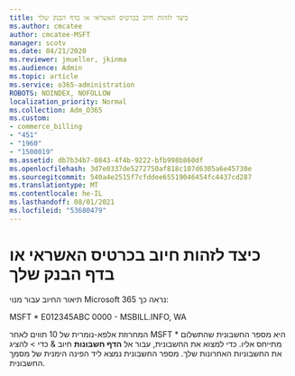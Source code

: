 ```yaml
---
title: כיצד לזהות חיוב בכרטיס האשראי או בדף הבנק שלך
ms.author: cmcatee
author: cmcatee-MSFT
manager: scotv
ms.date: 04/21/2020
ms.reviewer: jmueller, jkinma
ms.audience: Admin
ms.topic: article
ms.service: o365-administration
ROBOTS: NOINDEX, NOFOLLOW
localization_priority: Normal
ms.collection: Adm_O365
ms.custom:
- commerce_billing
- "451"
- "1960"
- "1500019"
ms.assetid: db7b34b7-0843-4f4b-9222-bfb998b860df
ms.openlocfilehash: 3d7e0337de5272750af818c107d6305a6e45730e
ms.sourcegitcommit: 540a4e2515f7cfddee65519046454fc4437cd287
ms.translationtype: MT
ms.contentlocale: he-IL
ms.lasthandoff: 08/01/2021
ms.locfileid: "53680479"
---
```

# <a name="how-to-identify-a-charge-on-your-credit-card-or-bank-statement"></a>כיצד לזהות חיוב בכרטיס האשראי או בדף הבנק שלך

תיאור החיוב עבור מנוי Microsoft 365 נראה כך:
  
MSFT \* E012345ABC 0000 - MSBILL.INFO, WA
  
המחרוזת אלפא-נומרית של 10 תווים לאחר MSFT \* היא מספר החשבונית שהתשלום מתייחס אליו. כדי למצוא את החשבונית, עבור אל **הדף חשבונות** חיוב & כדי \> [](https://go.microsoft.com/fwlink/p/?linkid=848039) להציג את החשבוניות האחרונות שלך. מספר החשבונית נמצא ליד הפינה הימנית של מסמך החשבונית.